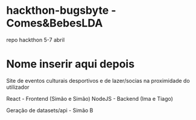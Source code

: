 # hackthon-bugsbyte - Comes&BebesLDA
repo hackthon 5-7 abril

# Nome inserir aqui depois

Site de eventos culturais desportivos e de lazer/socias na proximidade do utilizador


React - Frontend (Simão e Simão)
NodeJS - Backend (Ima e Tiago) 

Geração de datasets/api - Simão B